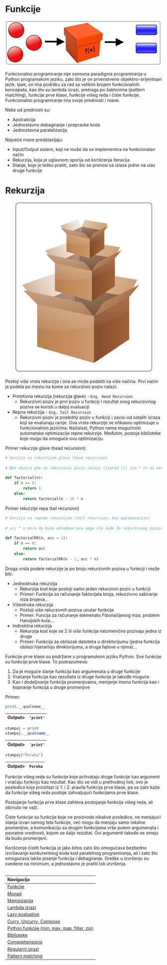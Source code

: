 # Funkcije

<p align="center">
  <img src="Slike/Function.png" />
</p>

Funkcionalno programiranje nije osnovna paradigma programiranja u Python programskom jeziku, zato što je on prvenstveno objektno-orijentisan jezik. Ipak, on ima podršku za rad sa velikim brojem funkcionalnih koncepata, kao što su lambda izrazi, pretraga po šablonima (pattern matching), funkcije prve klase, funkcije višeg reda i čiste funkcije.
Funkcionalno programiranje ima svoje prednosti i mane.

Neke od prednosti su:
+ Apstrakcija
+ Jednostavno debagiranje i prepravke koda
+ Jednostavna paralelizacija

Najveće mane predstavljaju:

- Input/Output sistem, koji ne može da se implementira na funkcionalan način
- Rekurzija, koja je uglavnom sporija od korišćenja iteracija
- Stanje, koje je teško pratiti, zato što se prenosi sa izlaza jedne na ulaz druge funkcije

# Rekurzija

<p align="center">
  <img src="Slike/Recursion.png" />
</p>

Postoji više vrsta rekurzije i ona se može podeliti na više načina.
Prvi način je podela po mestu na kome se rekurzivni poziv nalazi:
 - Primitivna rekurzija (rekurzija glave) - `Eng. Head Recursion`
   - Rekurzivni poziv je prvi poziv u funkciji i rezultat ovog rekurzivnog poziva se koristi u daljoj evaluaciji
 - Repna rekurzija - `Eng. Tail Recursion`
   - Rekurzivni poziv je poslednji poziv u funkciji i zavisi od ostalih izraza koji se evaluiraju ranije. Ova vrsta rekurzije se efikasno optimizuje u funkcionalnim jezicima. Nažalost, Python nema mogućnost automatske optimizacije repne rekurzije. Međutim, postoje biblioteke koje mogu da omoguće ovu optimizaciju.

Primer rekurzije glave (head recursion):

```python
# Verzija sa rekurzijom glave (head recursion)

# Bez obzira gde se rekurzivni poziv nalazi (ispred ili iza * n) on mora da bude izvršen pre nego što možemo da znamo vrednost izraza, tako da se u ovom slučaju radi o rekurziji glave
```

```python
def factorial(n):
    if n == 0:
        return 1
    else:
        return factorial(n - 1) * n
```

Primer rekurzije repa (tail recursion)

```python
# Verzija sa repnom rekurzijom (tail recursion, bez optimizacije)

# acc * n mora da bude određeno pre nego što dođe do rekurzivnog poziva, tako da se radi o rekurziji repa
```

```python
def factorialRR(n, acc = 1):
    if n == 0:
        return acc
    else:
        return factorialRR(n - 1, acc * n)
```

Druga vrsta podele rekurzije je po broju rekurzivnih poziva u funkciji i može biti:
 - Jednostruka rekurzija
   - Rekurzija kod koje postoji samo jedan rekurzivni poziv u funkciji
   - Primer: Funkcija za računanje faktorijela broja, rekurzivno sabiranje niza brojeva...
 - Višestruka rekurzija
   - Postoji više rekurzivnih poziva unutar funkcije 
   - Primer: Funcija za računanje elemenata Fibonačijevog niza, problem Hanojskih kula...
 - Indirektna rekurzija
   - Rekurzija kod koje se 2 ili više funkcija naizmenično pozivaju jedna iz druge
   - Primer: Funkcija za obilazak datoteka u direktorijumu (jedna funkcija obilazi hijerarhiju direktorijuma, a druga fajlove u njima)...

Funkcije prve klase su podržane u programskom jeziku Python. Sve funkcije su funkcije prve klase. To podrazumeva:
 1. Da je moguće slanje funkcija kao argumenata u druge funkcije
 2. Vraćanje funkcije kao rezultata iz druge funkcije je takođe moguće
 3. Kao i dodeljivanje funkcija promenjivama, menjanje imena funkcija kao i kopiranje funkcija u druge promenjive

Primer:

```python
print.__qualname__
```

|Output>|`'print'`|
|-------|:-------:|

```python
stampaj = print
stampaj.__qualname__
```

|Output>|`'print'`|
|-------|:-------:|

```python
stampaj("Poruka")
```

|Output>|`Poruka`|
|-------|:------:|

Funkcije višeg reda su funkcije koje prihvataju druge funkcije kao argument i vraćaju funkciju kao rezultat. Kao što se vidi u prethodnoj listi, ovo je posledica koja proizilazi iz 1. i 2. pravila funkcija prve klase, pa se zato kaže da funkcije višeg reda postoje zahvaljujući funkcijama prve klase.

Postojanje funkcija prve klase zahteva postojanje funkcija višeg reda, ali obrnuto ne važi.

Čiste funkcije su funkcije koje ne proizvode nikakve posledice, ne menjajući stanja izvan samog tela funkcije, već mogu da menjaju samo lokalne promenjive, a komunikaciju sa drugim funkcijama vrše putem argumenata i povratne vrednosti, kojom se šalje rezultat. Ovi argumenti takođe ne smeju da budu promenjeni.

Korišćenje čistih funkcija je jako bitno zato što omogućava bezbedno izvršavanje konkurentnog koda kod paralelnog programiranja, ali i zato što omogućava lakše pisanje funkcija i debagiranje. Greške u izvršenju su svedene na minimum, a jednostavno je pratiti tok izvršenja.

##

|Navigacija|
|:-------|
|[Funkcije](Funkcije.md)|
|[Monad](Monad.md)|
|[Memoizacija](Memoizacija.md)|
|[Lambda izrazi](Lambda.md)|
|[Lazy evaluation](Lazy.md)|
|[Curry, Uncurry, Compose](Curry.md)|
|[Python funkcije (min, max, map, filter, zip)](Functions.md)|
|[Biblioteke](Library.md)|
|[Comprehensions](Comprehensions.md)|
|[Regularni izrazi](RegularExpressions.md)|
|[Pattern matching](PatternMatching.md)|